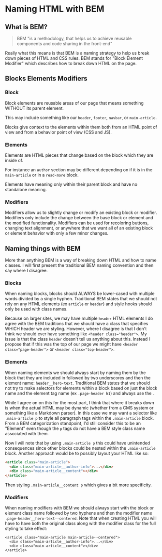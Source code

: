 # Naming HTML with BEM

## What is BEM?

> BEM "is a methodology, that helps us to achieve reusable components and code sharing in the front-end"

Really what this means is that BEM is a naming strategy to help us break down pieces of HTML and CSS rules.
BEM stands for "Block Element Modifier" which describes how to break down HTML on the page.

## Blocks Elements Modifiers

### Block

Block elements are reusable areas of our page that means something WITHOUT its parent element.

This may include something like our `header`, `footer`, `navbar`, or `main-article`.

Blocks give context to the elements within them both from an HTML point of view and from a behavior point of view (CSS and JS).

### Elements

Elements are HTML pieces that change based on the block which they are inside of.

For instance an `author` section may be different depending on if it is in the `main-article` or in a `read-more` block.

Elements have meaning only within their parent block and have no standalone meaning.

### Modifiers

Modifiers allow us to slightly change or modify an existing block or modifier.
Modifiers only include the change between the base block or element and the modified functionality.
Modifiers can be used for recoloring buttons, changing text alignment, or anywhere that we want all of an existing block or element behavior with only a few minor changes.

## Naming things with BEM

More than anything BEM is a way of breaking down HTML and how to name classes.
I will first present the traditional BEM naming convention and then say where I disagree.

### Blocks

When naming blocks, blocks should ALWAYS be lower-cased with multiple words divided by a single hyphen.
Traditional BEM states that we should not rely on any HTML elements (ex `article` or `header`) and style hooks should only be used with class names.

Because on larger sites, we may have multiple `header` HTML elements I do agree with the BEM traditions that we should have a class that specifies WHICH header we are styling.
However, where I disagree is that I don't think we should ever have something like `<header class="header">`.
My issue is that the class `header` doesn't tell us anything about this.
Instead I propose that if this was the top of our page we might have `<header class="page-header">` or `<header class="top-header">`.

### Elements

When naming elements we should always start by naming them by the block that they are included in followed by two underscores and then the element name: `header__hero-text`.
Traditional BEM states that we should not try to make selectors for elements within a block based on just the block name and the element tag name (ex `.page-header h1`) and always use the .

While I agree on on this for the most part, I think that where it breaks down is when the actual HTML may be dynamic (whether from a CMS system or something like a Markdown parser).
In this case we may want a selector like `.main-article p` to style all paragraph tags within the `.main-article` block.
From a BEM categorization standpoint, I'd still consider this to be an "Element" even though the `p` tags do not have a BEM style class name associated with them.

Now I will note that by using `.main-article p` this could have unintended consequences since other blocks could be nested within the `.main-article` block.
Another approach would be to possibly layout your HTML like so:

```html
<article class="main-article">
  <div class="main-article__author-info">...</div>
  <div class="main-article__content"></div>
</article>
```

Then styling `.main-article__content p` which gives a bit more specificity.

### Modifiers

When naming modifiers with BEM we should always start with the block or element class name followed by two hyphens and then the modifier name `.page-header__hero-text--centered`.
Note that when creating HTML you will have to have both the original class along with the modifier class for the full styling to take effect:

```HMTML
<article class="main-article main-article--centered">
  <div class="main-article__author-info">...</div>
  <div class="main-article__content"></div>
</article>
```
